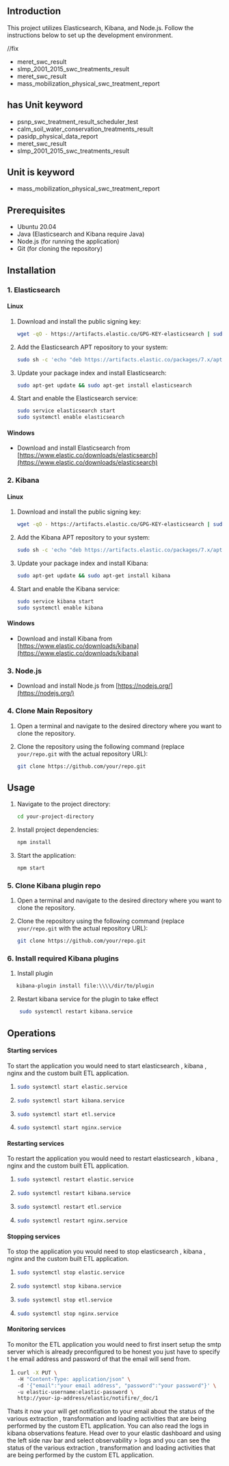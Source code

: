 ## Introduction

This project utilizes Elasticsearch, Kibana, and Node.js. Follow the instructions below to set up the development environment.

//fix

- meret_swc_result
- slmp_2001_2015_swc_treatments_result
- meret_swc_result
- mass_mobilization_physical_swc_treatment_report

## has Unit keyword

- psnp_swc_treatment_result_scheduler_test
- calm_soil_water_conservation_treatments_result
- pasidp_physical_data_report
- meret_swc_result
- slmp_2001_2015_swc_treatments_result

## Unit is keyword

- mass_mobilization_physical_swc_treatment_report

## Prerequisites

- Ubuntu 20.04
- Java (Elasticsearch and Kibana require Java)
- Node.js (for running the application)
- Git (for cloning the repository)

## Installation

### 1. Elasticsearch

#### Linux

1. Download and install the public signing key:

   ```bash
   wget -qO - https://artifacts.elastic.co/GPG-KEY-elasticsearch | sudo apt-key add -
   ```

2. Add the Elasticsearch APT repository to your system:

   ```bash
   sudo sh -c 'echo "deb https://artifacts.elastic.co/packages/7.x/apt stable main" > /etc/apt/sources.list.d/elastic-7.x.list'
   ```

3. Update your package index and install Elasticsearch:

   ```bash
   sudo apt-get update && sudo apt-get install elasticsearch
   ```

4. Start and enable the Elasticsearch service:
   ```bash
   sudo service elasticsearch start
   sudo systemctl enable elasticsearch
   ```

#### Windows

- Download and install Elasticsearch from [https://www.elastic.co/downloads/elasticsearch](https://www.elastic.co/downloads/elasticsearch)

### 2. Kibana

#### Linux

1. Download and install the public signing key:

   ```bash
   wget -qO - https://artifacts.elastic.co/GPG-KEY-elasticsearch | sudo apt-key add -
   ```

2. Add the Kibana APT repository to your system:

   ```bash
   sudo sh -c 'echo "deb https://artifacts.elastic.co/packages/7.x/apt stable main" > /etc/apt/sources.list.d/elastic-7.x.list'
   ```

3. Update your package index and install Kibana:

   ```bash
   sudo apt-get update && sudo apt-get install kibana
   ```

4. Start and enable the Kibana service:
   ```bash
   sudo service kibana start
   sudo systemctl enable kibana
   ```

#### Windows

- Download and install Kibana from [https://www.elastic.co/downloads/kibana](https://www.elastic.co/downloads/kibana)

### 3. Node.js

- Download and install Node.js from [https://nodejs.org/](https://nodejs.org/)

### 4. Clone Main Repository

1. Open a terminal and navigate to the desired directory where you want to clone the repository.

2. Clone the repository using the following command (replace `your/repo.git` with the actual repository URL):
   ```bash
   git clone https://github.com/your/repo.git
   ```

## Usage

1. Navigate to the project directory:

   ```bash
   cd your-project-directory
   ```

2. Install project dependencies:

   ```bash
   npm install
   ```

3. Start the application:
   ```bash
   npm start
   ```

### 5. Clone Kibana plugin repo

1. Open a terminal and navigate to the desired directory where you want to clone the repository.

2. Clone the repository using the following command (replace `your/repo.git` with the actual repository URL):
   ```bash
   git clone https://github.com/your/repo.git
   ```

### 6. Install required Kibana plugins

1. Install plugin

```bash
   kibana-plugin install file:\\\\/dir/to/plugin
```

2. Restart kibana service for the plugin to take effect

```bash
    sudo systemctl restart kibana.service
```

## Operations

#### Starting services

To start the application you would need to start elasticsearch , kibana , nginx and the custom built ETL application.

1.  ```bash
    sudo systemctl start elastic.service

    ```

2.  ```bash
    sudo systemctl start kibana.service

    ```

3.  ```bash
    sudo systemctl start etl.service
    ```
4.  ```bash
    sudo systemctl start nginx.service
    ```

#### Restarting services

To restart the application you would need to restart elasticsearch , kibana , nginx and the custom built ETL application.

1.  ```bash
    sudo systemctl restart elastic.service

    ```

2.  ```bash
    sudo systemctl restart kibana.service

    ```

3.  ```bash
    sudo systemctl restart etl.service
    ```
4.  ```bash
    sudo systemctl restart nginx.service
    ```

#### Stopping services

To stop the application you would need to stop elasticsearch , kibana , nginx and the custom built ETL application.

1.  ```bash
    sudo systemctl stop elastic.service

    ```

2.  ```bash
    sudo systemctl stop kibana.service

    ```

3.  ```bash
    sudo systemctl stop etl.service
    ```
4.  ```bash
    sudo systemctl stop nginx.service
    ```

#### Monitoring services

To monitor the ETL application you would need to first insert setup the smtp server which is already preconfigured to be honest you just have to specify t he email address and password of that the email will send from.

1.  ```bash
    curl -X PUT \
    -H "Content-Type: application/json" \
    -d '{"email":"your email address", "password":"your password"}' \
    -u elastic-username:elastic-password \
    http://your-ip-address/elastic/notifire/_doc/1


    ```

Thats it now your will get notification to your email about the status of the various extraction , transformation and loading activities that are being performed by the custom ETL application. You can also read the logs in kibana observations feature. Head over to your elastic dashboard and using the left side nav bar and select observability > logs and you can see the status of the various extraction , transformation and loading activities that are being performed by the custom ETL application.

